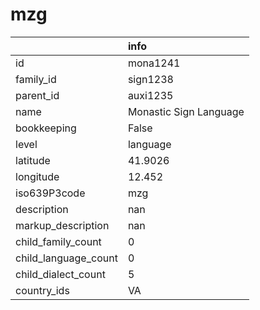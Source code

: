 # mzg
|                      | info                   |
|:---------------------|:-----------------------|
| id                   | mona1241               |
| family_id            | sign1238               |
| parent_id            | auxi1235               |
| name                 | Monastic Sign Language |
| bookkeeping          | False                  |
| level                | language               |
| latitude             | 41.9026                |
| longitude            | 12.452                 |
| iso639P3code         | mzg                    |
| description          | nan                    |
| markup_description   | nan                    |
| child_family_count   | 0                      |
| child_language_count | 0                      |
| child_dialect_count  | 5                      |
| country_ids          | VA                     |